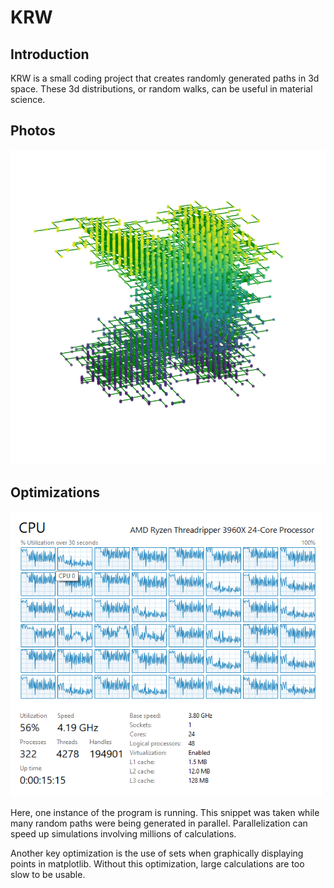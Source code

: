 # KRW

## Introduction

KRW is a small coding project that creates randomly generated paths in 3d space.  These 3d distributions, or random walks, can be useful in material science.

## Photos

<img src="Figure_3.png" alt="Figure_1" style="zoom:62%;" />

## Optimizations

<img src="CPU usage 2.png" width="500px"></img>

Here, one instance of the program is running.  This snippet was taken while many random paths were being generated in parallel.  Parallelization can speed up simulations involving millions of calculations.

Another key optimization is the use of sets when graphically displaying points in matplotlib.  Without this optimization, large calculations are too slow to be usable.

